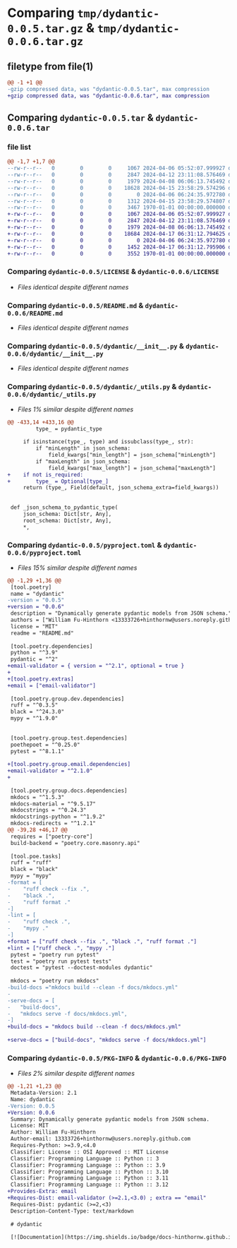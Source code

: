 # Comparing `tmp/dydantic-0.0.5.tar.gz` & `tmp/dydantic-0.0.6.tar.gz`

## filetype from file(1)

```diff
@@ -1 +1 @@
-gzip compressed data, was "dydantic-0.0.5.tar", max compression
+gzip compressed data, was "dydantic-0.0.6.tar", max compression
```

## Comparing `dydantic-0.0.5.tar` & `dydantic-0.0.6.tar`

### file list

```diff
@@ -1,7 +1,7 @@
--rw-r--r--   0        0        0     1067 2024-04-06 05:52:07.999927 dydantic-0.0.5/LICENSE
--rw-r--r--   0        0        0     2847 2024-04-12 23:11:08.576469 dydantic-0.0.5/README.md
--rw-r--r--   0        0        0     1979 2024-04-08 06:06:13.745492 dydantic-0.0.5/dydantic/__init__.py
--rw-r--r--   0        0        0    18628 2024-04-15 23:58:29.574296 dydantic-0.0.5/dydantic/_utils.py
--rw-r--r--   0        0        0        0 2024-04-06 06:24:35.972780 dydantic-0.0.5/dydantic/py.typed
--rw-r--r--   0        0        0     1312 2024-04-15 23:58:29.574807 dydantic-0.0.5/pyproject.toml
--rw-r--r--   0        0        0     3467 1970-01-01 00:00:00.000000 dydantic-0.0.5/PKG-INFO
+-rw-r--r--   0        0        0     1067 2024-04-06 05:52:07.999927 dydantic-0.0.6/LICENSE
+-rw-r--r--   0        0        0     2847 2024-04-12 23:11:08.576469 dydantic-0.0.6/README.md
+-rw-r--r--   0        0        0     1979 2024-04-08 06:06:13.745492 dydantic-0.0.6/dydantic/__init__.py
+-rw-r--r--   0        0        0    18684 2024-04-17 06:31:12.794625 dydantic-0.0.6/dydantic/_utils.py
+-rw-r--r--   0        0        0        0 2024-04-06 06:24:35.972780 dydantic-0.0.6/dydantic/py.typed
+-rw-r--r--   0        0        0     1452 2024-04-17 06:31:12.795906 dydantic-0.0.6/pyproject.toml
+-rw-r--r--   0        0        0     3552 1970-01-01 00:00:00.000000 dydantic-0.0.6/PKG-INFO
```

### Comparing `dydantic-0.0.5/LICENSE` & `dydantic-0.0.6/LICENSE`

 * *Files identical despite different names*

### Comparing `dydantic-0.0.5/README.md` & `dydantic-0.0.6/README.md`

 * *Files identical despite different names*

### Comparing `dydantic-0.0.5/dydantic/__init__.py` & `dydantic-0.0.6/dydantic/__init__.py`

 * *Files identical despite different names*

### Comparing `dydantic-0.0.5/dydantic/_utils.py` & `dydantic-0.0.6/dydantic/_utils.py`

 * *Files 1% similar despite different names*

```diff
@@ -433,14 +433,16 @@
         type_ = pydantic_type
 
     if isinstance(type_, type) and issubclass(type_, str):
         if "minLength" in json_schema:
             field_kwargs["min_length"] = json_schema["minLength"]
         if "maxLength" in json_schema:
             field_kwargs["max_length"] = json_schema["maxLength"]
+    if not is_required:
+        type_ = Optional[type_]
     return (type_, Field(default, json_schema_extra=field_kwargs))
 
 
 def _json_schema_to_pydantic_type(
     json_schema: Dict[str, Any],
     root_schema: Dict[str, Any],
     *,
```

### Comparing `dydantic-0.0.5/pyproject.toml` & `dydantic-0.0.6/pyproject.toml`

 * *Files 15% similar despite different names*

```diff
@@ -1,29 +1,36 @@
 [tool.poetry]
 name = "dydantic"
-version = "0.0.5"
+version = "0.0.6"
 description = "Dynamically generate pydantic models from JSON schema."
 authors = ["William Fu-Hinthorn <13333726+hinthornw@users.noreply.github.com>"]
 license = "MIT"
 readme = "README.md"
 
 [tool.poetry.dependencies]
 python = "^3.9"
 pydantic = "^2"
+email-validator = { version = "^2.1", optional = true }
+
+[tool.poetry.extras]
+email = ["email-validator"]
 
 [tool.poetry.group.dev.dependencies]
 ruff = "^0.3.5"
 black = "^24.3.0"
 mypy = "^1.9.0"
 
 
 [tool.poetry.group.test.dependencies]
 poethepoet = "^0.25.0"
 pytest = "^8.1.1"
 
+[tool.poetry.group.email.dependencies]
+email-validator = "^2.1.0"
+
 
 [tool.poetry.group.docs.dependencies]
 mkdocs = "^1.5.3"
 mkdocs-material = "^9.5.17"
 mkdocstrings = "^0.24.3"
 mkdocstrings-python = "^1.9.2"
 mkdocs-redirects = "^1.2.1"
@@ -39,28 +46,17 @@
 requires = ["poetry-core"]
 build-backend = "poetry.core.masonry.api"
 
 [tool.poe.tasks]
 ruff = "ruff"
 black = "black"
 mypy = "mypy"
-format = [
-    "ruff check --fix .",
-    "black .",
-    "ruff format ."
-]
-lint = [
-    "ruff check .",
-    "mypy ."
-]
+format = ["ruff check --fix .", "black .", "ruff format ."]
+lint = ["ruff check .", "mypy ."]
 pytest = "poetry run pytest"
 test = "poetry run pytest tests"
 doctest = "pytest --doctest-modules dydantic"
 
 mkdocs = "poetry run mkdocs"
-build-docs ="mkdocs build --clean -f docs/mkdocs.yml"
-
-serve-docs = [
-   "build-docs",
-   "mkdocs serve -f docs/mkdocs.yml",
-]
+build-docs = "mkdocs build --clean -f docs/mkdocs.yml"
 
+serve-docs = ["build-docs", "mkdocs serve -f docs/mkdocs.yml"]
```

### Comparing `dydantic-0.0.5/PKG-INFO` & `dydantic-0.0.6/PKG-INFO`

 * *Files 2% similar despite different names*

```diff
@@ -1,21 +1,23 @@
 Metadata-Version: 2.1
 Name: dydantic
-Version: 0.0.5
+Version: 0.0.6
 Summary: Dynamically generate pydantic models from JSON schema.
 License: MIT
 Author: William Fu-Hinthorn
 Author-email: 13333726+hinthornw@users.noreply.github.com
 Requires-Python: >=3.9,<4.0
 Classifier: License :: OSI Approved :: MIT License
 Classifier: Programming Language :: Python :: 3
 Classifier: Programming Language :: Python :: 3.9
 Classifier: Programming Language :: Python :: 3.10
 Classifier: Programming Language :: Python :: 3.11
 Classifier: Programming Language :: Python :: 3.12
+Provides-Extra: email
+Requires-Dist: email-validator (>=2.1,<3.0) ; extra == "email"
 Requires-Dist: pydantic (>=2,<3)
 Description-Content-Type: text/markdown
 
 # dydantic
 
 [![Documentation](https://img.shields.io/badge/docs-hinthornw.github.io%2Fdydantic-blue)](https://hinthornw.github.io/dydantic/) [![GitHub Repo](https://img.shields.io/badge/GitHub-Repo-black?logo=github)](https://github.com/hinthornw/dydantic)
```

